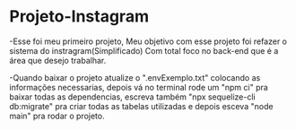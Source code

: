 # Projeto-Instagram

-Esse foi meu primeiro projeto, Meu objetivo com esse projeto foi refazer o sistema do instragram(Simplificado) Com total foco no back-end que é a área que desejo trabalhar.

-Quando baixar o projeto atualize o ".envExemplo.txt" colocando as informações necessarias, depois vá no terminal rode um "npm ci" pra baixar todas as dependencias, escreva também "npx sequelize-cli db:migrate" pra criar todas as tabelas utilizadas e depois esceva "node main" pra rodar o projeto.
